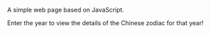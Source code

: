 A simple web page based on JavaScript.

Enter the year to view the details of the Chinese zodiac for that year!
